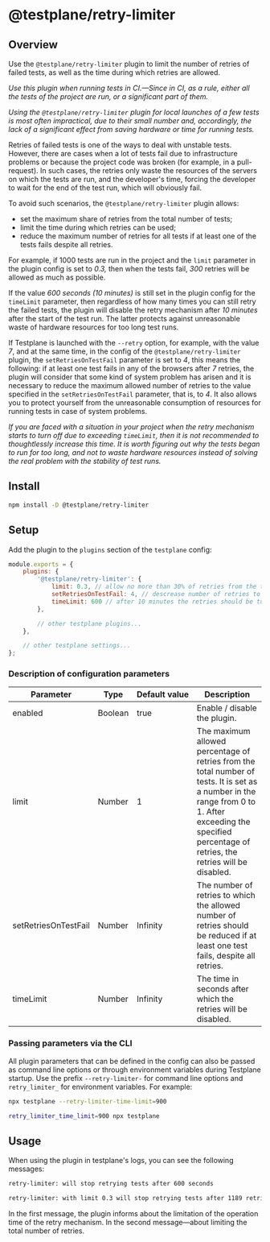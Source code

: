 # @testplane/retry-limiter

## Overview

Use the `@testplane/retry-limiter` plugin to limit the number of retries of failed tests, as well as the time during which retries are allowed.

_Use this plugin when running tests in CI.&mdash;Since in CI, as a rule, either all the tests of the project are run, or a significant part of them._

_Using the `@testplane/retry-limiter` plugin for local launches of a few tests is most often impractical, due to their small number and, accordingly, the lack of a significant effect from saving hardware or time for running tests._

Retries of failed tests is one of the ways to deal with unstable tests. However, there are cases when a lot of tests fail due to infrastructure problems or because the project code was broken (for example, in a pull-request). In such cases, the retries only waste the resources of the servers on which the tests are run, and the developer's time, forcing the developer to wait for the end of the test run, which will obviously fail.

To avoid such scenarios, the `@testplane/retry-limiter` plugin allows:
* set the maximum share of retries from the total number of tests;
* limit the time during which retries can be used;
* reduce the maximum number of retries for all tests if at least one of the tests fails despite all retries.

For example, if 1000 tests are run in the project and the `limit` parameter in the plugin config is set to _0.3,_ then when the tests fail, _300_ retries will be allowed as much as possible.

If the value _600 seconds (10 minutes)_ is still set in the plugin config for the `timeLimit` parameter, then regardless of how many times you can still retry the failed tests, the plugin will disable the retry mechanism after _10 minutes_ after the start of the test run. The latter protects against unreasonable waste of hardware resources for too long test runs.

If Testplane is launched with the `--retry` option, for example, with the value _7_, and at the same time, in the config of the `@testplane/retry-limiter` plugin, the `setRetriesOnTestFail` parameter is set to _4_, this means the following: if at least one test fails in any of the browsers after _7_ retries, the plugin will consider that some kind of system problem has arisen and it is necessary to reduce the maximum allowed number of retries to the value specified in the `setRetriesOnTestFail` parameter, that is, to _4_. It also allows you to protect yourself from the unreasonable consumption of resources for running tests in case of system problems.

_If you are faced with a situation in your project when the retry mechanism starts to turn off due to exceeding `timeLimit`, then it is not recommended to thoughtlessly increase this time. It is worth figuring out why the tests began to run for too long, and not to waste hardware resources instead of solving the real problem with the stability of test runs._

## Install

```bash
npm install -D @testplane/retry-limiter
```

## Setup

Add the plugin to the `plugins` section of the `testplane` config:

```javascript
module.exports = {
    plugins: {
        '@testplane/retry-limiter': {
            limit: 0.3, // allow no more than 30% of retries from the total number of tests
            setRetriesOnTestFail: 4, // descrease number of retries to 4, after the first test fails despite all retries made
            timeLimit: 600 // after 10 minutes the retries should be turned off
        },

        // other testplane plugins...
    },

    // other testplane settings...
};
```

### Description of configuration parameters

| **Parameter** | **Type** | **Default&nbsp;value** | **Description** |
| ------------- | -------- | ---------------------- | --------------- |
| enabled | Boolean | true | Enable / disable the plugin. |
| limit | Number | 1 | The maximum allowed percentage of retries from the total number of tests. It is set as a number in the range from 0 to 1. After exceeding the specified percentage of retries, the retries will be disabled. |
| setRetriesOnTestFail | Number | Infinity | The number of retries to which the allowed number of retries should be reduced if at least one test fails, despite all retries. |
| timeLimit | Number | Infinity | The time in seconds after which the retries will be disabled. |

### Passing parameters via the CLI

All plugin parameters that can be defined in the config can also be passed as command line options or through environment variables during Testplane startup. Use the prefix `--retry-limiter-` for command line options and `retry_limiter_` for environment variables. For example:

```bash
npx testplane --retry-limiter-time-limit=900
```

```bash
retry_limiter_time_limit=900 npx testplane
```

## Usage

When using the plugin in testplane's logs, you can see the following messages:

```bash
retry-limiter: will stop retrying tests after 600 seconds
```

```bash
retry-limiter: with limit 0.3 will stop retrying tests after 1189 retries
```

In the first message, the plugin informs about the limitation of the operation time of the retry mechanism.
In the second message&mdash;about limiting the total number of retries.
